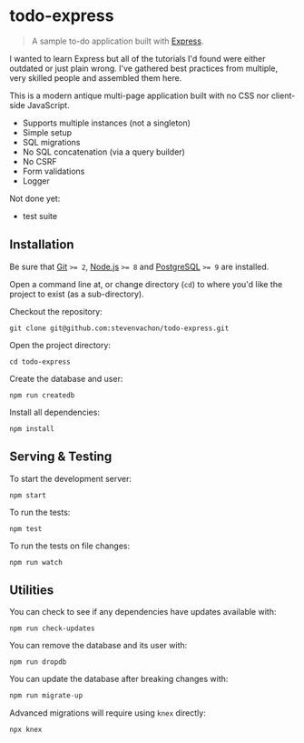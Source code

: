 # todo-express
> A sample to-do application built with [Express](https://npmjs.com/express).


I wanted to learn Express but all of the tutorials I'd found were either outdated or just plain wrong. I've gathered best practices from multiple, very skilled people and assembled them here.

This is a modern antique multi-page application built with no CSS nor client-side JavaScript.

* Supports multiple instances (not a singleton)
* Simple setup
* SQL migrations
* No SQL concatenation (via a query builder)
* No CSRF
* Form validations
* Logger

Not done yet:
* test suite


## Installation

Be sure that [Git](https://git-scm.com) `>= 2`, [Node.js](http://nodejs.org) `>= 8` and [PostgreSQL](https://postgresql.org) `>= 9` are installed.

Open a command line at, or change directory (`cd`) to where you'd like the project to exist (as a sub-directory).

Checkout the repository:
```shell
git clone git@github.com:stevenvachon/todo-express.git
```

Open the project directory:
```shell
cd todo-express
```

Create the database and user:
```shell
npm run createdb
```

Install all dependencies:
```shell
npm install
```


## Serving & Testing

To start the development server:
```shell
npm start
```

To run the tests:
```shell
npm test
```

To run the tests on file changes:
```shell
npm run watch
```


## Utilities

You can check to see if any dependencies have updates available with:
```shell
npm run check-updates
```

You can remove the database and its user with:
```shell
npm run dropdb
```

You can update the database after breaking changes with:
```js
npm run migrate-up
```

Advanced migrations will require using `knex` directly:
```js
npx knex
```
